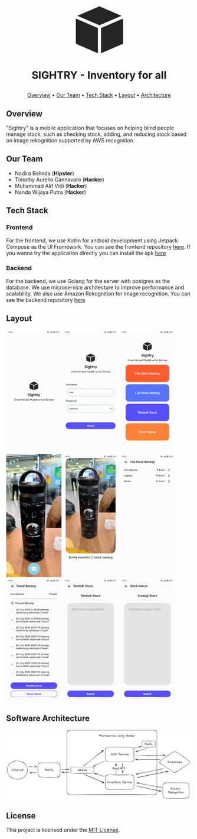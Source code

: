 <p align="center">
<img src="https://github.com/pudding-hack/.github/blob/main/sightry.png?raw=true" alt="sightry">
</p>

# <p align="center"> SIGHTRY - Inventory for all </p>

<p align="center">
  <a href="#overview">Overview</a> •
  <a href="#ourteam">Our Team</a> •
  <a href="#techstack">Tech Stack</a> •
  <a href="#layout">Layout</a> •
  <a href="#architecture">Architecture</a>
</p>

## Overview

"Sightry" is a mobile application that focuses on helping blind people manage stock, such as checking stock, adding, and reducing stock based on image rekognition supported by AWS recognition.

## Our Team

-   Nadira Belinda (**Hipster**)
-   Timothy Aurelio Cannavaro (**Hacker**)
-   Muhammad Alif Vidi (**Hacker**)
-   Nanda Wijaya Putra (**Hacker**)

## Tech Stack

### **Frontend**

For the frontend, we use Kotlin for android development using Jetpack Compose as the UI Framework. You can see the frontend repository [here](https://github.com/pudding-hack/Sightry-Mobile). If you wanna try the application directly you can install the apk [here]("https://drive.google.com/file/d/1sBVwEhkELTCqasQvtq4dT2EeNBgeuf1f/view?usp=drivesdk")

### **Backend**

For the backend, we use Golang for the server with postgres as the database. We use microservice architecture to improve performance and scalability. We also use Amazon Rekognition for image recognition. You can see the backend repository [here](https://github.com/pudding-hack/backend)

## **Layout**

<img width=150 src="https://github.com/pudding-hack/.github/blob/main/main.jpg?raw=true">
<img width=150 src="https://github.com/pudding-hack/.github/blob/main/login.jpg?raw=true">
<img width=150 src="https://github.com/pudding-hack/.github/blob/main/menu.jpg?raw=true">
<img width=150 src="https://github.com/pudding-hack/.github/blob/main/startscan.jpg?raw=true">
<img width=150 src="https://github.com/pudding-hack/.github/blob/main/finishstock.jpg?raw=true">
<img width=150 src="https://github.com/pudding-hack/.github/blob/main/liststock.jpg?raw=true">
<img width=150 src="https://github.com/pudding-hack/.github/blob/main/detailbarang.jpg?raw=true">
<img width=150 src="https://github.com/pudding-hack/.github/blob/main/addstock.jpg?raw=true">
<img width=150 src="https://github.com/pudding-hack/.github/blob/main/removestock.jpg?raw=true">

## **Software Architecture**

<img width=600 src="https://github.com/pudding-hack/.github/blob/main/architecture.png?raw=true" alt="splash schreen">

## License

This project is licensed under the [MIT License](LICENSE).

